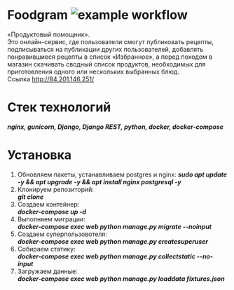 # Foodgram ![example workflow](https://github.com/YaRomanovIvan/foodgram-project/actions/workflows/foodgram.yml/badge.svg)
«Продуктовый помощник».  
Это онлайн-сервис, где пользователи смогут публиковать рецепты, подписываться на публикации других пользователей, добавлять понравившиеся рецепты в список «Избранное», а перед походом в магазин скачивать сводный список продуктов, необходимых для приготовления одного или нескольких выбранных блюд.  
Ссылка http://84.201.146.251/  

# Стек технологий  
  ***nginx, gunicorn, Django, Django REST, python, docker, docker-compose***
# Установка
1. Обновляем пакеты, устанавливаем postgres и nginx:
  ***sudo apt update -y && apt upgrade -y && apt install nginx postgresql -y*** 
2. Клонируем репозиторий:  
  ***git clone***  
3. Создаем контейнер:  
  ***docker-compose up -d***  
4. Выполняем миграции:  
  ***docker-compose exec web python manage.py migrate --noinput***  
5. Создаем суперпользовотеля:  
  ***docker-compose exec web python manage.py createsuperuser***  
6. Собираем статику:  
  ***docker-compose exec web python manage.py collectstatic --no-input***  
7. Загружаем данные:  
  ***docker-compose exec web python manage.py loaddata fixtures.json***  

